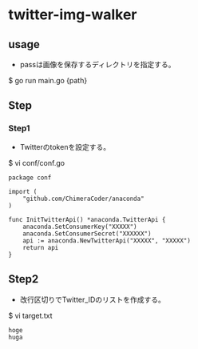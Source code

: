 # twitter-img-walker

## usage
- passは画像を保存するディレクトリを指定する。

$ go run main.go {path}

## Step

### Step1
- Twitterのtokenを設定する。

$ vi conf/conf.go

```
package conf

import (
	"github.com/ChimeraCoder/anaconda"
)

func InitTwitterApi() *anaconda.TwitterApi {
	anaconda.SetConsumerKey("XXXXX")
	anaconda.SetConsumerSecret("XXXXXX")
	api := anaconda.NewTwitterApi("XXXXX", "XXXXX")
	return api
}
```

## Step2
- 改行区切りでTwitter_IDのリストを作成する。

$ vi target.txt

```
hoge
huga
```